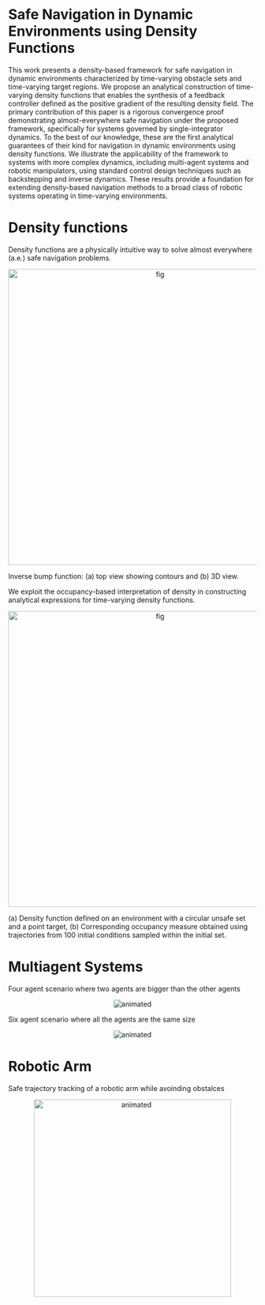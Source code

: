 # Safe Navigation in Dynamic Environments using Density Functions
This work presents a density-based framework for safe navigation in dynamic environments characterized by time-varying obstacle sets and time-varying target regions. We propose an analytical construction of time-varying density functions that enables the synthesis of a feedback controller defined as the positive gradient of the resulting density field. The primary contribution of this paper is a rigorous convergence proof demonstrating almost-everywhere safe navigation under the proposed framework, specifically for systems governed by single-integrator dynamics. To the best of our knowledge, these are the first analytical guarantees of their kind for navigation in dynamic environments using density functions. We illustrate the applicability of the framework to systems with more complex dynamics, including multi-agent systems and robotic manipulators, using standard control design techniques such as backstepping and inverse dynamics. These results provide a foundation for extending density-based navigation methods to a broad class of robotic systems operating in time-varying environments.

# Density functions
Density functions are a physically intuitive way to solve almost everywhere (a.e.) safe navigation problems.
<p align="center">
  <img src="figures_paper/density_figure.png" alt="fig" width="600" />
</p>
Inverse bump function: (a) top view showing contours and (b) 3D view.

We exploit the occupancy-based interpretation of density in constructing analytical expressions for time-varying density functions.
<p align="center">
  <img src="figures_paper/occ_map.png" alt="fig" width="600" />
</p>
(a) Density function defined on an environment with a circular unsafe set and a point target, (b) Corresponding occupancy measure obtained using trajectories from 100 initial conditions sampled within the initial set.

# Multiagent Systems
Four agent scenario where two agents are bigger than the other agents
<p align="center">
  <img src="animations/4_agent_scenario_2.gif" alt="animated" />
</p>

Six agent scenario where all the agents are the same size
<p align="center">
  <img src="animations/6_agent_scenario.gif" alt="animated" />
</p>


# Robotic Arm
Safe trajectory tracking of a robotic arm while avoinding obstalces
<p align="center">
  <img src="animations/planarRR.gif" alt="animated" width="400"/>
</p>
